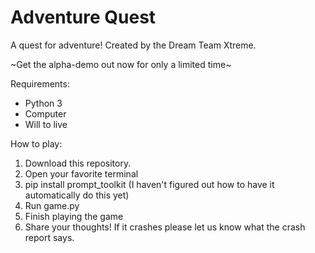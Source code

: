 # Adventure Quest
A quest for adventure! Created by the Dream Team Xtreme.

\~Get the alpha-demo out now for only a limited time~


Requirements: 
*  Python 3
*  Computer
*  Will to live

How to play:
1.  Download this repository.
2.  Open your favorite terminal
4.  pip install prompt_toolkit (I haven't figured out how to have it automatically do this yet)
5.  Run game.py
6.  Finish playing the game
7.  Share your thoughts! If it crashes please let us know what the crash report says.
